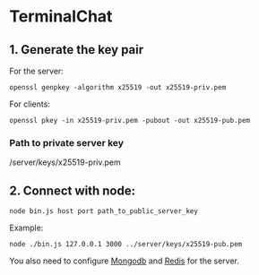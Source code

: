 # TerminalChat 

## 1. Generate the key pair
For the server:
```
openssl genpkey -algorithm x25519 -out x25519-priv.pem
```
For clients:
```
openssl pkey -in x25519-priv.pem -pubout -out x25519-pub.pem
```
### Path to private server key
/server/keys/x25519-priv.pem

## 2. Connect with node:

```
node bin.js host port path_to_public_server_key
```

Example:

```
node ./bin.js 127.0.0.1 3000 ../server/keys/x25519-pub.pem
```

You also need to configure [Mongodb](https://www.mongodb.com/) and [Redis](https://redis.io/) for the server.
